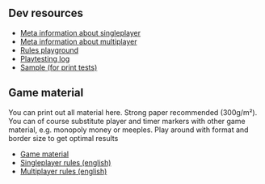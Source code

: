 ﻿
## Dev resources

* [Meta information about singleplayer](meta_sp.md)
* [Meta information about multiplayer](meta_mp.md)
* [Rules playground](rules_scribbles.md)
* [Playtesting log](playtesting.md)
* [Sample (for print tests)](sample.html)

## Game material
You can print out all material here. Strong paper recommended (300g/m²).
You can of course substitute player and timer markers with other game material,
e.g. monopoly money or meeples.
Play around with format and border size to get optimal results
* [Game material](requestcards.html)
* [Singleplayer rules (english)](rulesheetL1-english.md)
* [Multiplayer rules (english)](rulesheetL2-english.md)